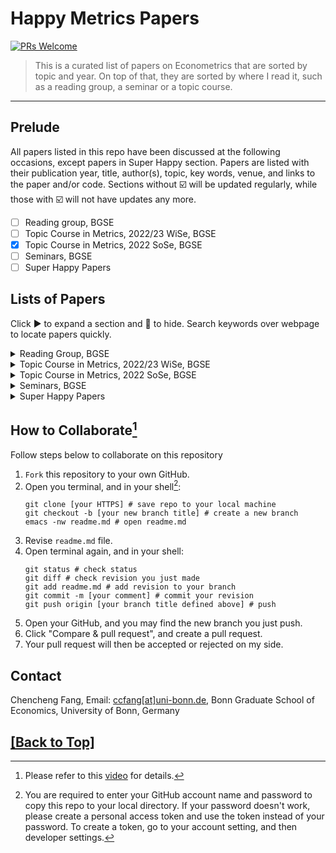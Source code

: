 
<h1 id="title">
  Happy Metrics Papers
</h1>

[![PRs Welcome](https://img.shields.io/badge/PRs-welcome-brightgreen.svg?style=flat-square)](https://makeapullrequest.com)

> This is a curated list of papers on Econometrics that are sorted by topic and year. On top of that, they are sorted by where I read it, such as a reading group, a seminar or a topic course.
---

## Prelude
All papers listed in this repo have been discussed at the following occasions, except papers in Super Happy section. Papers are listed with their publication year, title, author(s), topic, key words, venue, and links to the paper and/or code. Sections without :ballot_box_with_check: will be updated regularly, while those with :ballot_box_with_check: will not have updates any more.

- [ ] Reading group, BGSE
- [ ] Topic Course in Metrics, 2022/23 WiSe, BGSE
- [x] Topic Course in Metrics, 2022 SoSe, BGSE
- [ ] Seminars, BGSE
- [ ] Super Happy Papers

## Lists of Papers
Click :arrow_forward: to expand a section and :arrow_down_small: to hide. Search keywords over webpage to locate papers quickly.

<details><summary>Reading Group, BGSE</summary>
<p>

> This reading group is an informal event organized by professors and PhD students at BGSE, and focuses on theoretical Econometrics. It is led by [Prof. Freyberger](https://www.econ.uni-bonn.de/en/department/team/professors/joachim-freyberger) and runs every week during semester.
  
|Year|Title|Author(s)|Topic|Keywords|Venue|Paper|Code|Note|
|---|---|---|---|---|---|---|---|---|
|2008|**Regression discontinuity designs: A guide to practice**|Imbens and Lemieux|RD||J Metrics|[Link](https://www.sciencedirect.com/science/article/abs/pii/S0304407607001091)||For occasions where SRD on left and FRD on right, assumption 2.3 is not needed|

</p>
</details>

<details><summary>Topic Course in Metrics, 2022/23 WiSe, BGSE</summary>
<p>

> This topic course in Econometrics and Statistics is given by [Prof. Janys](https://sites.google.com/site/janyslena/research) during 2022/23 WiSe at BGSE.

|Year|Title|Author(s)|Topic|Keywords|Venue|Paper|Code|Note|
|---|---|---|---|---|---|---|---|---|
|2021|**Difference-in-differences with variation in treatment timing**|Goodman-Bacon|DID|DiD, Variation in treatment timing, TWFE, Treatment effect heterogeneity| J Metrics|[Link](https://www.sciencedirect.com/science/article/abs/pii/S0304407621001445)||Errors come when using earlier treated group as control group; Weight of forbidden pairs reaches peak when the final treatment is right in the middle from first treatment to the end|
|2021|**Estimating dynamic treatment effects in event studies with heterogeneous treatment effects**|Sun and Abraham|Event Study, DiD|DiD, TWFE, Pretrend test|J Metrics|[Link](https://www.sciencedirect.com/science/article/abs/pii/S030440762030378X)||
|2021|**Difference-in-Differences with Spatial Spillovers**|Butts|DiD, Spatial Spillover||arXiv|[Link](https://arxiv.org/abs/2105.03737)||DID=Direct Effect+Spillover on Treated+Spillover on Control

  
</p>
</details>

<details><summary>Topic Course in Metrics, 2022 SoSe, BGSE</summary>
<p>

> This topic course in Econometrics and Statistics is given by [Prof. Freyberger]([https://sites.google.com/site/janyslena/research](https://www.econ.uni-bonn.de/en/department/team/professors/joachim-freyberger)) during 2022/23 WiSe at BGSE.

|Year|Title|Author(s)|Topic|Keywords|Venue|Paper|Code|Note|
|---|---|---|---|---|---|---|---|---|
|2019|**On Deep Learning as a Remedy for the Curse of Dimensionality in Nonparametric Regression**|Bauer and Kohler|Nonparametric Regression, Curse of Dimensionality, Multilayer feedforward neural network||Annals Stats|[Link](https://projecteuclid.org/journals/annals-of-statistics/volume-47/issue-4/On-deep-learning-as-a-remedy-for-the-curse-of/10.1214/18-AOS1747.full)||[Link](https://github.com/ccfang2/TopicsMetricsStats2022)|

  
</p>
</details>

<details><summary>Seminars, BGSE</summary>
<p>

> Seminars are official events organized by BGSE, where researchers present their working or published papers.

|Year|Date|Speaker|Affiliation|Title|Keywords|Paper|Code|Note|
|---|---|---|---|---|---|---|---|---|
|2022|Oct 20|Florian Gunsilius|University of Michigan|**Matching for causal effects via multimarginal unbalanced optimal transport**||[Link](https://arxiv.org/abs/2112.04398)||Equation (5): In coupling, instead of requiring its marginal dists to be exactly as $\mu$ s, they allow some variations. From classical matching to unbalanced matching and then only a few good matches, variation increases but bias decreases.
  
</p>
</details>

<details><summary>Super Happy Papers</summary>
<p>

> This section lists papers I read at occasions other than those above.

|Year|Title|Author(s)|Topic|Keywords|Venue|Paper|Code|Note|
|---|---|---|---|---|---|---|---|---|
  
</p>
</details>

## How to Collaborate[^1]

Follow steps below to collaborate on this repository
1. `Fork` this repository to your own GitHub.
2. Open you terminal, and in your shell[^2]:
    ```shell
    git clone [your HTTPS] # save repo to your local machine
    git checkout -b [your new branch title] # create a new branch
    emacs -nw readme.md # open readme.md
    ```
3. Revise `readme.md` file.
4. Open terminal again, and in your shell:
    ```shell
    git status # check status
    git diff # check revision you just made
    git add readme.md # add revision to your branch
    git commit -m [your comment] # commit your revision
    git push origin [your branch title defined above] # push
5. Open your GitHub, and you may find the new branch you just push.
6. Click "Compare & pull request", and create a pull request.
7. Your pull request will then be accepted or rejected on my side.


## Contact

Chencheng Fang, Email: [ccfang[at]uni-bonn.de](mailto:ccfang@uni-bonn.de),
Bonn Graduate School of Economics, University of Bonn, Germany

## [[Back to Top]](#title)

[^1]: Please refer to this [video](https://www.youtube.com/watch?v=rgbCcBNZcdQ) for details.
[^2]: You are required to enter your GitHub account name and password to copy this repo to your local directory. If your password doesn't work, please create a personal access token and use the token instead of your password. To create a token, go to your account setting, and then developer settings.
